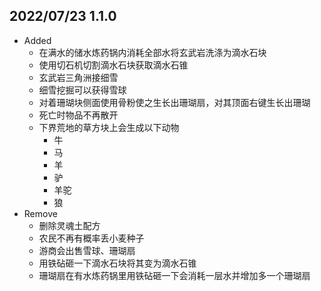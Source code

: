 ## 2022/07/23 1.1.0
* Added
  * 在满水的储水炼药锅内消耗全部水将玄武岩洗涤为滴水石块
  * 使用切石机切割滴水石块获取滴水石锥
  * 玄武岩三角洲接细雪
  * 细雪挖掘可以获得雪球
  * 对着珊瑚块侧面使用骨粉使之生长出珊瑚扇，对其顶面右键生长出珊瑚
  * 死亡时物品不再散开
  * 下界荒地的草方块上会生成以下动物
    * 牛
    * 马
    * 羊
    * 驴
    * 羊驼
    * 狼
* Remove
  * 删除灵魂土配方
  * 农民不再有概率丢小麦种子
  * 游商会出售雪球、珊瑚扇
  * 用铁砧砸一下滴水石块将其变为滴水石锥
  * 珊瑚扇在有水炼药锅里用铁砧砸一下会消耗一层水并增加多一个珊瑚扇
